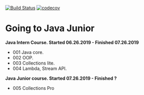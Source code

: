[![Build Status](https://travis-ci.org/freshman4000/job4j.svg?branch=chapter_005)](https://travis-ci.org/freshman4000/job4j)
[![codecov](https://codecov.io/gh/freshman4000/job4j/branch/chapter_005/graph/badge.svg)](https://codecov.io/gh/freshman4000/job4j)
# Going to Java Junior
**Java Intern Course. Started 06.26.2019 - Finished 07.26.2019** 
 - 001 Java core. 
 - 002 OOP.
 - 003 Collections lite.
 - 004 Lambda, Stream API.
 
**Java Junior course. Started 07.26.2019 - Finished ?**
 - 005 Collections Pro

